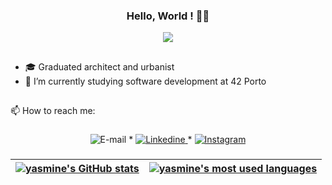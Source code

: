 <span align="center">

### Hello, World ! 👋😊 

</span>

<div align="center">
<img src="https://github.com/yasminefontenele/yasminefontenele/assets/124527907/6f2591f6-522a-42be-a96c-0663de5b5dfd"5px" />
</div>

##
- 🎓  Graduated architect and urbanist
- 🌱  I’m currently studying software development at 42 Porto
##

📫  How to reach me:
###
<p align="center">
		<img alt="E-mail" src="https://img.shields.io/badge/Microsoft_Outlook-0078D4?style=flat&logo=Gmail&logoColor=white&link=mailto:yasminefontenenele@hotmail.com" />
	</a>
	<span> * </span>
	<a href="https://www.linkedin.com/in/yasminefontenele/">
		<img alt="Linkedine" src="https://img.shields.io/badge/-Linkedin_Profile-0072b1?style=flat&logo=Linkedin&logoColor=white&link=https://www.linkedin.com/in/yasminefontenenele/" />
	</a>
	<span> * </span>
	<a href="https://www.instagram.com/yasminefontenele/">
		<img alt="Instagram" src="https://img.shields.io/badge/Instagram-E4405F?style=flat&logoColor=white&link=https://www.instagram.com/yasminefontenele/" />
	</a>
</p>

###

| [![yasmine's GitHub stats](https://github-readme-stats.vercel.app/api?username=yasminefontenele&count_private=true&include_all_commits=true&show_icons=true&hide=issues&hide_border=true&theme=dracula)](https://github.com/yasminefontenele?tab=repositories) | [![yasmine's most used languages](https://github-readme-stats.vercel.app/api/top-langs/?username=yasminefontenele&layout=compact&hide_border=true&theme=dracula)](https://github.com/yasminefontenele?tab=repositories) |
|:-:|:-:|
